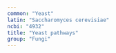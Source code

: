```yaml
---
common: "Yeast"
latin: "Saccharomyces cerevisiae"
ncbi: "4932"
title: "Yeast pathways"
group: "Fungi"
---
```

